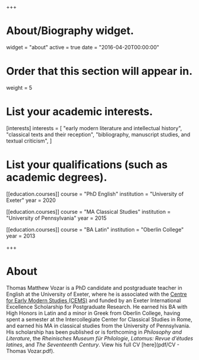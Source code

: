 +++
# About/Biography widget.
widget = "about"
active = true
date = "2016-04-20T00:00:00"

# Order that this section will appear in.
weight = 5

# List your academic interests.
[interests]
  interests = [
    "early modern literature and intellectual history",
    "classical texts and their reception",
    "bibliography, manuscript studies, and textual criticism",
  ]

# List your qualifications (such as academic degrees).
[[education.courses]]
  course = "PhD English"
  institution = "University of Exeter"
  year = 2020

[[education.courses]]
  course = "MA Classical Studies"
  institution = "University of Pennsylvania"
  year = 2015

[[education.courses]]
  course = "BA Latin"
  institution = "Oberlin College"
  year = 2013
 
+++

# About

Thomas Matthew Vozar is a PhD candidate and postgraduate teacher in English at the University of Exeter, where he is associated with the [Centre for Early Modern Studies (CEMS)](https://humanities.exeter.ac.uk/history/research/centres/earlymodern/) and funded by an Exeter International Excellence Scholarship for Postgraduate Research. He earned his BA with High Honors in Latin and a minor in Greek from Oberlin College, having spent a semester at the Intercollegiate Center for Classical Studies in Rome, and earned his MA in classical studies from the University of Pennsylvania. His scholarship has been published or is forthcoming in *Philosophy and Literature*, the *Rheinisches Museum für Philologie*, *Latomus: Revue d'études latines*, and *The Seventeenth Century*. View his full CV [here](pdf/CV - Thomas Vozar.pdf).
